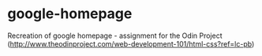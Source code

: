 # google-homepage
Recreation of google homepage - assignment for the Odin Project (http://www.theodinproject.com/web-development-101/html-css?ref=lc-pb)

